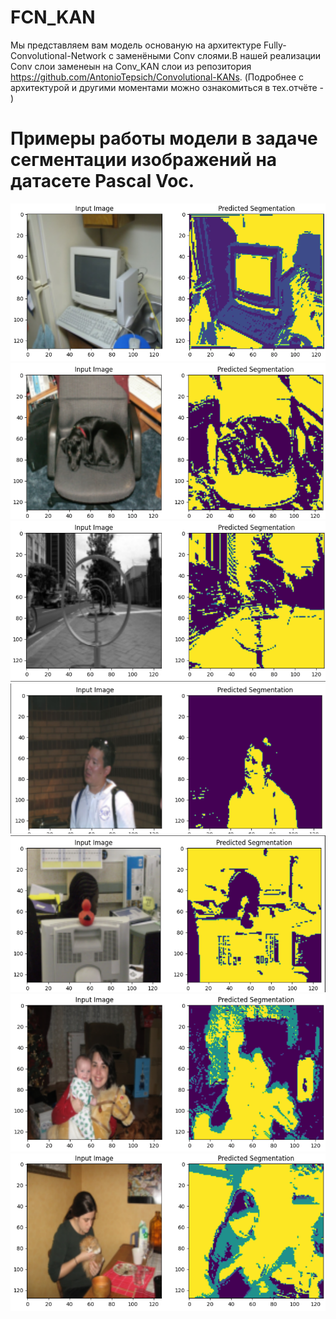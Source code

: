 # FCN_KAN
Мы представляем вам модель основаную на архитектуре Fully-Convolutional-Network с заменёными Conv слоями.В нашей реализации Conv слои заменеын на Conv_KAN слои из репозитория https://github.com/AntonioTepsich/Convolutional-KANs.
(Подробнее с архитектурой и другими моментами можно ознакомиться в тех.отчёте - )
# Примеры работы модели в задаче сегментации изображений на датасете Pascal Voc.
![Image alt](https://github.com/companys1234/FCN_KAN/raw/main/1.png)
![Image alt](https://github.com/companys1234/FCN_KAN/raw/main/2.png)
![Image alt](https://github.com/companys1234/FCN_KAN/raw/main/3.png)
![Image alt](https://github.com/companys1234/FCN_KAN/raw/main/4.png)
![Image alt](https://github.com/companys1234/FCN_KAN/raw/main/5.png)
![Image alt](https://github.com/companys1234/FCN_KAN/raw/main/6.png)
![Image alt](https://github.com/companys1234/FCN_KAN/raw/main/7.png)
